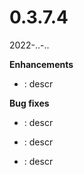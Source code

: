 0.3.7.4
=====

2022-..-..

**Enhancements**

- <issue id>: descr

**Bug fixes**


- <issue id>: descr

- <issue id>: descr

- <issue id>: descr
